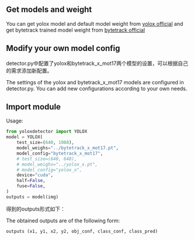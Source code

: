 ## Get models and weight
You can get yolox model and default model weight from [yolox official](https://github.com/Megvii-BaseDetection/YOLOX) and get bytetrack trained model weight from [bytetrack official](https://github.com/ifzhang/ByteTrack)

## Modify your own model config
detector.py中配置了yolox和bytetrack_x_mot17两个模型的设置，可以根据自己的需求添加新配置。

The settings of the yolox and bytetrack_x_mot17 models are configured in detector.py. You can add new configurations according to your own needs.

## Import module
Usage:

```python
from yoloxdetector import YOLOX
model = YOLOX(
    test_size=(640, 1088),
    model_weighs="../bytetrack_x_mot17.pt",
    model_config="bytetrack_x_mot17",
    # test_size=(640, 640),
    # model_weighs="../yolox_x.pt",
    # model_config="yolox_x",
    device="cuda",
    half=False,
    fuse=False,
)
outputs = model(img)
```
得到的outputs形式如下：

The obtained outputs are of the following form: 

```
outputs (x1, y1, x2, y2, obj_conf, class_conf, class_pred)
```